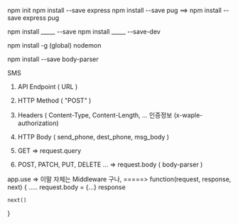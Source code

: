 npm init
npm install --save express
npm install --save pug
==> npm install --save express pug

npm install _____ --save
npm install _____ --save-dev

npm install -g (global) nodemon

npm install --save body-parser


SMS
1. API Endpoint ( URL )
2. HTTP Method ( "POST" )
3. Headers ( Content-Type, Content-Length, ... 인증정보 (x-waple-authorization)
4. HTTP Body ( send_phone, dest_phone, msg_body )

1. GET => request.query
2. POST, PATCH, PUT, DELETE ... => request.body ( body-parser )

app.use => 이말 자체는  Middleware 구나,
=====> function(request, response, next) {
    .....
    request.body = {...}
    response

    next()
}



